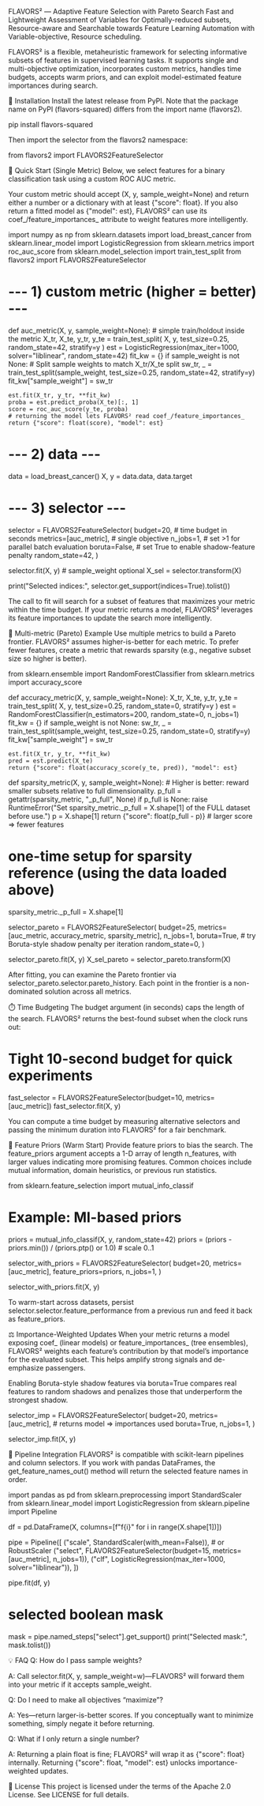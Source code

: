 FLAVORS² — Adaptive Feature Selection with Pareto Search
Fast and Lightweight Assessment of Variables for Optimally-reduced subsets, Resource-aware and Searchable towards Feature Learning Automation with Variable-objective, Resource scheduling.

FLAVORS² is a flexible, metaheuristic framework for selecting informative subsets of features in supervised learning tasks. It supports single and multi-objective optimization, incorporates custom metrics, handles time budgets, accepts warm priors, and can exploit model-estimated feature importances during search.

🧩 Installation
Install the latest release from PyPI. Note that the package name on PyPI (flavors-squared) differs from the import name (flavors2).

pip install flavors-squared

Then import the selector from the flavors2 namespace:

from flavors2 import FLAVORS2FeatureSelector

🚀 Quick Start (Single Metric)
Below, we select features for a binary classification task using a custom ROC AUC metric.

Your custom metric should accept (X, y, sample_weight=None) and return either a number or a dictionary with at least {"score": float}. If you also return a fitted model as {"model": est}, FLAVORS² can use its coef_/feature_importances_ attribute to weight features more intelligently.

import numpy as np
from sklearn.datasets import load_breast_cancer
from sklearn.linear_model import LogisticRegression
from sklearn.metrics import roc_auc_score
from sklearn.model_selection import train_test_split
from flavors2 import FLAVORS2FeatureSelector

# --- 1) custom metric (higher = better) ---
def auc_metric(X, y, sample_weight=None):
    # simple train/holdout inside the metric
    X_tr, X_te, y_tr, y_te = train_test_split(
        X, y, test_size=0.25, random_state=42, stratify=y
    )
    est = LogisticRegression(max_iter=1000, solver="liblinear", random_state=42)
    fit_kw = {}
    if sample_weight is not None:
        # Split sample weights to match X_tr/X_te split
        sw_tr, _ = train_test_split(sample_weight, test_size=0.25, random_state=42, stratify=y)
        fit_kw["sample_weight"] = sw_tr

    est.fit(X_tr, y_tr, **fit_kw)
    proba = est.predict_proba(X_te)[:, 1]
    score = roc_auc_score(y_te, proba)
    # returning the model lets FLAVORS² read coef_/feature_importances_
    return {"score": float(score), "model": est}

# --- 2) data ---
data = load_breast_cancer()
X, y = data.data, data.target

# --- 3) selector ---
selector = FLAVORS2FeatureSelector(
    budget=20,              # time budget in seconds
    metrics=[auc_metric],   # single objective
    n_jobs=1,               # set >1 for parallel batch evaluation
    boruta=False,           # set True to enable shadow-feature penalty
    random_state=42,
)

selector.fit(X, y)          # sample_weight optional
X_sel = selector.transform(X)

print("Selected indices:", selector.get_support(indices=True).tolist())

The call to fit will search for a subset of features that maximizes your metric within the time budget. If your metric returns a model, FLAVORS² leverages its feature importances to update the search more intelligently.

🎯 Multi-metric (Pareto) Example
Use multiple metrics to build a Pareto frontier. FLAVORS² assumes higher-is-better for each metric. To prefer fewer features, create a metric that rewards sparsity (e.g., negative subset size so higher is better).

from sklearn.ensemble import RandomForestClassifier
from sklearn.metrics import accuracy_score

def accuracy_metric(X, y, sample_weight=None):
    X_tr, X_te, y_tr, y_te = train_test_split(
        X, y, test_size=0.25, random_state=0, stratify=y
    )
    est = RandomForestClassifier(n_estimators=200, random_state=0, n_jobs=1)
    fit_kw = {}
    if sample_weight is not None:
        sw_tr, _ = train_test_split(sample_weight, test_size=0.25, random_state=0, stratify=y)
        fit_kw["sample_weight"] = sw_tr

    est.fit(X_tr, y_tr, **fit_kw)
    pred = est.predict(X_te)
    return {"score": float(accuracy_score(y_te, pred)), "model": est}

def sparsity_metric(X, y, sample_weight=None):
    # Higher is better: reward smaller subsets relative to full dimensionality.
    p_full = getattr(sparsity_metric, "_p_full", None)
    if p_full is None:
        raise RuntimeError("Set sparsity_metric._p_full = X.shape[1] of the FULL dataset before use.")
    p = X.shape[1]
    return {"score": float(p_full - p)}  # larger score => fewer features

# one-time setup for sparsity reference (using the data loaded above)
sparsity_metric._p_full = X.shape[1]

selector_pareto = FLAVORS2FeatureSelector(
    budget=25,
    metrics=[auc_metric, accuracy_metric, sparsity_metric],
    n_jobs=1,
    boruta=True,        # try Boruta-style shadow penalty per iteration
    random_state=0,
)

selector_pareto.fit(X, y)
X_sel_pareto = selector_pareto.transform(X)

After fitting, you can examine the Pareto frontier via selector_pareto.selector.pareto_history. Each point in the frontier is a non-dominated solution across all metrics.

⏱️ Time Budgeting
The budget argument (in seconds) caps the length of the search. FLAVORS² returns the best-found subset when the clock runs out:

# Tight 10-second budget for quick experiments
fast_selector = FLAVORS2FeatureSelector(budget=10, metrics=[auc_metric])
fast_selector.fit(X, y)

You can compute a time budget by measuring alternative selectors and passing the minimum duration into FLAVORS² for a fair benchmark.

🧠 Feature Priors (Warm Start)
Provide feature priors to bias the search. The feature_priors argument accepts a 1-D array of length n_features, with larger values indicating more promising features. Common choices include mutual information, domain heuristics, or previous run statistics.

from sklearn.feature_selection import mutual_info_classif

# Example: MI-based priors
priors = mutual_info_classif(X, y, random_state=42)
priors = (priors - priors.min()) / (priors.ptp() or 1.0)  # scale 0..1

selector_with_priors = FLAVORS2FeatureSelector(
    budget=20,
    metrics=[auc_metric],
    feature_priors=priors,
    n_jobs=1,
)

selector_with_priors.fit(X, y)

To warm-start across datasets, persist selector.selector.feature_performance from a previous run and feed it back as feature_priors.

⚖️ Importance-Weighted Updates
When your metric returns a model exposing coef_ (linear models) or feature_importances_ (tree ensembles), FLAVORS² weights each feature’s contribution by that model’s importance for the evaluated subset. This helps amplify strong signals and de-emphasize passengers.

Enabling Boruta-style shadow features via boruta=True compares real features to random shadows and penalizes those that underperform the strongest shadow.

selector_imp = FLAVORS2FeatureSelector(
    budget=20,
    metrics=[auc_metric],  # returns model => importances used
    boruta=True,
    n_jobs=1,
)

selector_imp.fit(X, y)

🔗 Pipeline Integration
FLAVORS² is compatible with scikit-learn pipelines and column selectors. If you work with pandas DataFrames, the get_feature_names_out() method will return the selected feature names in order.

import pandas as pd
from sklearn.preprocessing import StandardScaler
from sklearn.linear_model import LogisticRegression
from sklearn.pipeline import Pipeline

df = pd.DataFrame(X, columns=[f"f{i}" for i in range(X.shape[1])])

pipe = Pipeline([
    ("scale", StandardScaler(with_mean=False)),   # or RobustScaler
    ("select", FLAVORS2FeatureSelector(budget=15, metrics=[auc_metric], n_jobs=1)),
    ("clf", LogisticRegression(max_iter=1000, solver="liblinear")),
])

pipe.fit(df, y)

# selected boolean mask
mask = pipe.named_steps["select"].get_support()
print("Selected mask:", mask.tolist())

💡 FAQ
Q: How do I pass sample weights?

A: Call selector.fit(X, y, sample_weight=w)—FLAVORS² will forward them into your metric if it accepts sample_weight.

Q: Do I need to make all objectives “maximize”?

A: Yes—return larger-is-better scores. If you conceptually want to minimize something, simply negate it before returning.

Q: What if I only return a single number?

A: Returning a plain float is fine; FLAVORS² will wrap it as {"score": float} internally. Returning {"score": float, "model": est} unlocks importance-weighted updates.

📄 License
This project is licensed under the terms of the Apache 2.0 License. See LICENSE for full details.